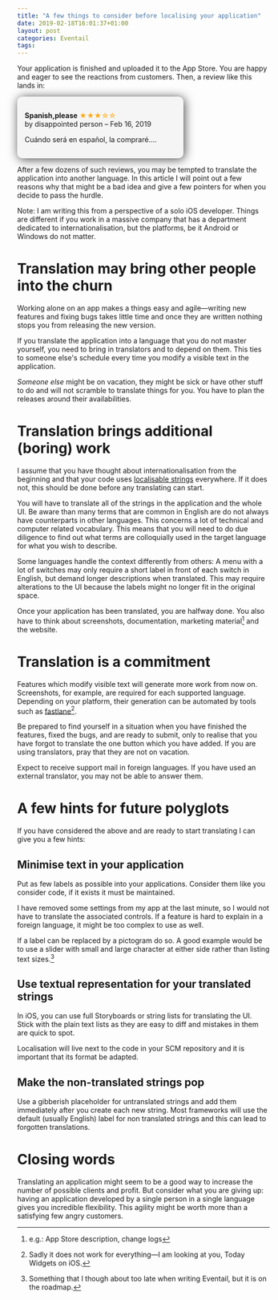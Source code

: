 ```yaml
---
title: "A few things to consider before localising your application"
date: 2019-02-18T16:01:37+01:00
layout: post
categories: Eventail
tags:
---
```


Your application is finished and uploaded it to the App Store. You are happy and eager to see the reactions from customers. Then, a review like this lands in:

<div style="max-width:8cm;background:#f5f5f5;text-color:#222;border-radius:10px;padding:15px;box-shadow:2px 2px 20px #444">
<p><strong>Spanish,please</strong> <span style="color:#fa1">★★★☆☆</span><br/>
by disappointed person – Feb 16, 2019</p>
<p>Cuándo será en español, la compraré....</p>
</div>

After a few dozens of such reviews, you may be tempted to translate the application into another language. In this article I will point out a few reasons why that might be a bad idea and give a few pointers for when you decide to pass the hurdle.

<aside class="note">Note: I am writing this from a perspective of a solo iOS developer. Things are different if you work in a massive company that has a department dedicated to internationalisation, but the platforms, be it Android or Windows do not matter.</aside>

# Translation may bring other people into the churn

Working alone on an app makes a things easy and agile—writing new features and fixing bugs takes little time and once they are written nothing stops you from releasing the new version.

If you translate the application into a language that you do not master yourself, you need to bring in translators and to depend on them. This ties to someone else's schedule every time you modify a visible text in the application.

_Someone else_ might be on vacation, they might be sick or have other stuff to do and will not scramble to translate things for you. You have to plan the releases around their availabilities.

# Translation brings additional (boring) work

I assume that you have thought about internationalisation from the beginning and that your code uses [localisable strings][trn-api] everywhere. If it does not, this should be done before any translating can start.

[trn-api]: https://developer.apple.com/documentation/foundation/nslocalizedstring

You will have to translate all of the strings in the application and the whole UI. Be aware than many terms that are common in English are do not always have counterparts in other languages. This concerns a lot of technical and computer related vocabulary. This means that you will need to do due diligence to find out what terms are colloquially used in the target language for what you wish to describe.

Some languages handle the context differently from others: A menu with a lot of switches may only require a short label in front of each switch in English, but demand longer descriptions when translated. This may require alterations to the UI because the labels might no longer fit in the original space.

Once your application has been translated, you are halfway done. You also have to think about screenshots, documentation, marketing material[^mm] and the website.

[^mm]: e.g.: App Store description, change logs


# Translation is a commitment

Features which modify visible text will generate more work from now on. Screenshots, for example, are required for each supported language. Depending on your platform, their generation can be automated by tools such as [fastlane][fastlane][^widgets].

Be prepared to find yourself in a situation when you have finished the features, fixed the bugs, and are ready to submit, only to realise that you have forgot to translate the one button which you have added. If you are using translators, pray that they are not on vacation.

Expect to receive support mail in foreign languages. If you have used an external translator, you may not be able to answer them.

[fastlane]: https://fastlane.tools

[^widgets]: Sadly it does not work for everything—I am looking at you, Today Widgets on iOS.

# A few hints for future polyglots

If you have considered the above and are ready to start translating I can give you a few hints:

## Minimise text in your application

Put as few labels as possible into your applications. Consider them like you consider code, if it exists it must be maintained.

I have removed some settings from my app at the last minute, so I would not have to translate the associated controls. If a feature is hard to explain in a foreign language, it might be too complex to use as well.

If a label can be replaced by a pictogram do so. A good example would be to use a slider with small and large character at either side rather than listing text sizes.[^text-size]

[^text-size]: Something that I though about too late when writing Eventail, but it is on the roadmap.

## Use textual representation for your translated strings

In iOS, you can use full Storyboards or string lists for translating the UI. Stick with the plain text lists as they are easy to diff and mistakes in them are quick to spot.

Localisation will live next to the code in your SCM repository and it is important that its format be adapted.

## Make the non-translated strings pop

Use a gibberish placeholder for untranslated strings and add them immediately after you create each new string. Most frameworks will use the default (usually English) label for non translated strings and this can lead to forgotten translations.

# Closing words

Translating an application might seem to be a good way to increase the number of possible clients and profit. But consider what you are giving up: having an application developed by a single person in a single language gives you incredible flexibility. This agility might be worth more than a satisfying few angry customers.